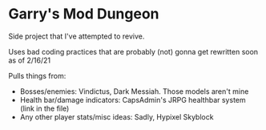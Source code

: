 # Garry's Mod Dungeon

Side project that I've attempted to revive.

Uses bad coding practices that are probably (not) gonna get rewritten soon as of 2/16/21

Pulls things from:
- Bosses/enemies: Vindictus, Dark Messiah. Those models aren't mine
- Health bar/damage indicators: CapsAdmin's JRPG healthbar system (link in the file)
- Any other player stats/misc ideas: Sadly, Hypixel Skyblock
